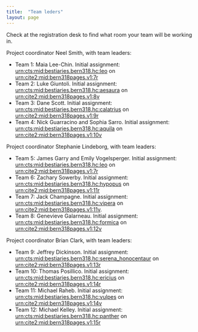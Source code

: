 ```yaml
---
title:  "Team leders"
layout: page
---
```


Check at the registration desk to find what room your team will be working in.


Project coordinator  Neel Smith, with team leaders:

-   Team 1:  Maia Lee-Chin.  Initial assignment:  <urn:cts:mid:bestiaries.bern318.hc:leo> on <urn:cite2:mid:bern318pages.v1:7r>
-   Team 2:  Luke Giuntoli.   Initial assignment:  <urn:cts:mid:bestiaries.bern318.hc:aesaura> on <urn:cite2:mid:bern318pages.v1:8v>
-   Team 3:  Dane Scott.   Initial assignment:  <urn:cts:mid:bestiaries.bern318.hc:calatrius> on <urn:cite2:mid:bern318pages.v1:9r>
-   Team 4:  Nick Guarracino and Sophia Sarro.   Initial assignment:  <urn:cts:mid:bestiaries.bern318.hc:aquila> on <urn:cite2:mid:bern318pages.v1:10v>


Project coordinator  Stephanie Lindeborg, with team leaders:

-   Team 5:  James Garry and Emily Vogelsperger.   Initial assignment:  <urn:cts:mid:bestiaries.bern318.hc:leo> on <urn:cite2:mid:bern318pages.v1:7r>
-   Team 6:  Zachary Sowerby.   Initial assignment:  <urn:cts:mid:bestiaries.bern318.hc:hypopus> on <urn:cite2:mid:bern318pages.v1:11r>
-   Team 7:  Jack Champagne.   Initial assignment:  <urn:cts:mid:bestiaries.bern318.hc:vipera> on <urn:cite2:mid:bern318pages.v1:11v>.
-   Team 8:  Genevieve Galarneau.   Initial assignment:  <urn:cts:mid:bestiaries.bern318.hc:formica> on <urn:cite2:mid:bern318pages.v1:12v>


Project coordinator  Brian Clark, with team leaders:

-   Team 9:  Jeffrey Dickinson.   Initial assignment:  <urn:cts:mid:bestiaries.bern318.hc:serena_honocentaur> on <urn:cite2:mid:bern318pages.v1:13r>
-   Team 10:  Thomas Posillico.   Initial assignment:  <urn:cts:mid:bestiaries.bern318.hc:ericius> on <urn:cite2:mid:bern318pages.v1:14r>
-   Team 11:  Michael Raheb.   Initial assignment:  <urn:cts:mid:bestiaries.bern318.hc:vulpes> on <urn:cite2:mid:bern318pages.v1:14v>
-   Team 12:  Michael Kelley.   Initial assignment:  <urn:cts:mid:bestiaries.bern318.hc:panther> on <urn:cite2:mid:bern318pages.v1:15r>
